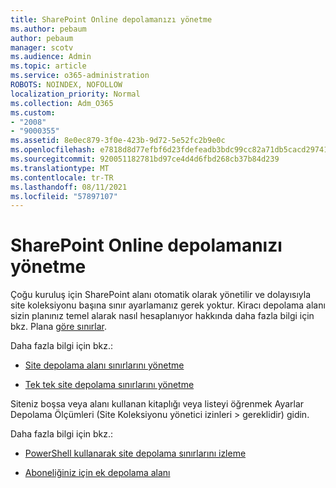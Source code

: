 ```yaml
---
title: SharePoint Online depolamanızı yönetme
ms.author: pebaum
author: pebaum
manager: scotv
ms.audience: Admin
ms.topic: article
ms.service: o365-administration
ROBOTS: NOINDEX, NOFOLLOW
localization_priority: Normal
ms.collection: Adm_O365
ms.custom:
- "2008"
- "9000355"
ms.assetid: 8e0ec879-3f0e-423b-9d72-5e52fc2b9e0c
ms.openlocfilehash: e7818d8d77efbf6d23fdefeadb3bdc99cc82a71db5cacd29741749fa74460a7a
ms.sourcegitcommit: 920051182781bd97ce4d4d6fbd268cb37b84d239
ms.translationtype: MT
ms.contentlocale: tr-TR
ms.lasthandoff: 08/11/2021
ms.locfileid: "57897107"
---
```

# <a name="manage-your-sharepoint-online-storage"></a>SharePoint Online depolamanızı yönetme

Çoğu kuruluş için SharePoint alanı otomatik olarak yönetilir ve dolayısıyla site koleksiyonu başına sınır ayarlamanız gerek yoktur. Kiracı depolama alanı sizin planınız temel alarak nasıl hesaplanıyor hakkında daha fazla bilgi için bkz. Plana [göre sınırlar](https://docs.microsoft.com/office365/servicedescriptions/sharepoint-online-service-description/sharepoint-online-limits?redirectedfrom=MSDN#limits-by-plan).

Daha fazla bilgi için bkz.:

- [Site depolama alanı sınırlarını yönetme](https://docs.microsoft.com/sharepoint/manage-site-collection-storage-limits)

- [Tek tek site depolama sınırlarını yönetme](https://docs.microsoft.com/sharepoint/manage-site-collection-storage-limits#manage-individual-site-storage-limits)

Siteniz boşsa veya alanı kullanan kitaplığı veya listeyi öğrenmek Ayarlar Depolama Ölçümleri (Site Koleksiyonu yönetici izinleri  >  gereklidir) gidin.

Daha fazla bilgi için bkz.:

- [PowerShell kullanarak site depolama sınırlarını izleme](https://docs.microsoft.com/sharepoint/manage-site-collection-storage-limits#monitor-site-storage-limits-by-using-powershell)

- [Aboneliğiniz için ek depolama alanı](https://docs.microsoft.com/microsoft-365/commerce/add-storage-space) 
  